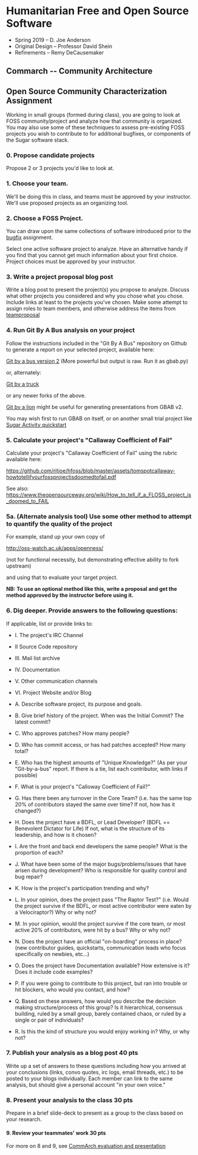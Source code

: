 # Humanitarian Free and Open Source Software
  * Spring 2019 – D. Joe Anderson
  * Original Design – Professor David Shein
  * Refinements – Remy DeCausemaker

## Commarch -- Community Architecture

## Open Source Community Characterization Assignment

Working in small groups (formed during class), you are going to look
at FOSS community/project and analyze how that community is organized. You may
also use some of these techniques to assess pre-existing FOSS projects you wish
to contribute to for additional bugfixes, or components of the Sugar software
stack.

###  0. Propose candidate projects

Propose 2 or 3 projects you'd like to look at. 

### 1.  Choose your team. 

We'll be doing this in class, and teams must be approved by your instructor. We'll use proposed projects as an organizing tool.

### 2.  Choose a FOSS Project. 

You can draw upon the same collections of software introduced prior to the [bugfix](bugfix) assignment.  

   Select one active software project to analyze.  Have an alternative handy if you find that you cannot get much information about your first choice.  Project choices must be approved by your instructor.

### 3.  Write a project proposal blog post

Write a blog post to present the project(s) you propose to analyze.  Discuss
what other projects you considered and why you chose what you chose. 
Include links at least to the projects you've chosen.  Make some attempt to
assign roles to team members, and otherwise address the items from [teamproposal](teamproposal)

### 4.  Run Git By A Bus analysis on your project

Follow the instructions included in the "Git By A Bus" repository on Github
to generate a report on your selected project, available here:

[Git by a bus version 2](https://github.com/tomheon/git_by_a_bus/tree/v2) (More powerful but output is raw. Run it as gbab.py)

or, alternately:

[Git by a truck](https://github.com/ryansb/gitbyatruck)

or any newer forks of the above.

[Git by a lion](https://github.com/liam-middlebrook/git_by_a_lion) might be 
useful for generating presentations from GBAB v2.

You may wish first to run GBAB on itself, or on another small trial project
like 
[Sugar Activity quickstart](https://github.com/FOSSRIT/sugar-quickstart)

### 5.  Calculate your project's "Callaway Coefficient of Fail"

Calculate your project's "Callaway Coefficient of Fail" using the rubric available here:

https://github.com/ritjoe/hfoss/blob/master/assets/tomspotcallaway-howtotellifyourfossprojectisdoomedtofail.pdf

See also: https://www.theopensourceway.org/wiki/How_to_tell_if_a_FLOSS_project_is_doomed_to_FAIL

### 5a. (Alternate analysis tool) Use some other method to attempt to quantify the quality of the project 

For example, stand up your own copy of 

http://oss-watch.ac.uk/apps/openness/

(not for functional necessity, but demonstrating effective ability to fork upstream)

and using that to evaluate your target project.

**NB: To use an optional method like this, write a proposal and get the method approved by the instructor before using it.**

### 6.  Dig deeper. Provide answers to the following questions:

If applicable, list or provide links to:

  * I.      The project's IRC Channel
  * II      Source Code repository
  * III.    Mail list archive
  * IV.     Documentation
  * V.      Other communication channels
  * VI.     Project Website and/or Blog

  * A.  Describe software project, its purpose and goals.
  * B.  Give brief history of the project. When was the Initial Commit? The latest commit?
  * C.  Who approves patches? How many people?
  * D.  Who has commit access, or has had patches accepted?  How many total?
  * E.  Who has the highest amounts of "Unique Knowledge?" (As per your "Git-by-a-bus" report. If there is a tie, list each contributor, with links if possible)
  * F.  What is your project's "Calloway Coefficient of Fail?"
  * G.  Has there been any turnover in the Core Team? (i.e. has the same top 20% of contributors stayed the same over time? If not, how has it changed?)
  * H.  Does the project have a BDFL, or Lead Developer? (BDFL == Benevolent Dictator for Life) If not, what is the structure of its leadership, and how is it chosen?
  * I.  Are the front and back end developers the same people? What is the proportion of each?
  * J.  What have been some of the major bugs/problems/issues that have arisen during development? Who is responsible for quality control and bug repair?
  * K.  How is the project's participation trending and why?
  * L.  In your opinion, does the project pass "The Raptor Test?" (i.e. Would the project survive if the BDFL, or most active contributor were eaten by a Velociraptor?) Why or why not?
  * M.  In your opinion, would the project survive if the core team, or most active 20% of contributors, were hit by a bus? Why or why not?
  * N.  Does the project have an official "on-boarding" process in place? (new contributor guides, quickstarts, communication leads who focus specifically on newbies, etc...)
  * O.  Does the project have Documentation available? How extensive is it? Does it include code examples?
  * P.  If you were going to contribute to this project, but ran into trouble or hit blockers, who would you contact, and how?
  * Q.  Based on these answers, how would you describe the decision making structure/process of this group?  Is it hierarchical, consensus building, ruled by a small group, barely contained chaos, or ruled by a single or pair of individuals?
  * R.  Is this the kind of structure you would enjoy working in? Why, or why not?

### 7.  Publish your analysis as a blog post 40 pts

Write up a set of answers to these questions including how you arrived at
your conclusions (links, convo quotes, irc logs, email threads, etc.) to be
posted to your blogs individually. Each member can link to the same
analysis, but should give a personal account "in your own voice."

### 8.  Present your analysis to the class 30 pts

Prepare in a brief slide-deck to present as a group to the class based on your research.

#### 9. Review your teammates' work 30 pts

For more on 8 and 9, see [CommArch evaluation and presentation](commarch-eval-and-preso)

